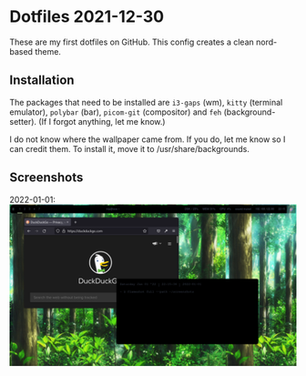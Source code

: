 # Dotfiles 2021-12-30

These are my first dotfiles on GitHub. This config creates a clean nord-based theme.

## Installation

The packages that need to be installed are `i3-gaps` (wm), `kitty` (terminal emulator), `polybar` (bar), `picom-git` (compositor) and `feh` (background-setter). (If I forgot anything, let me know.)

I do not know where the wallpaper came from. If you do, let me know so I can credit them. To install it, move it to /usr/share/backgrounds.

## Screenshots

2022-01-01:
![Screenshot from Jan 01](screenshots/2022-01-01_22-15.png)

